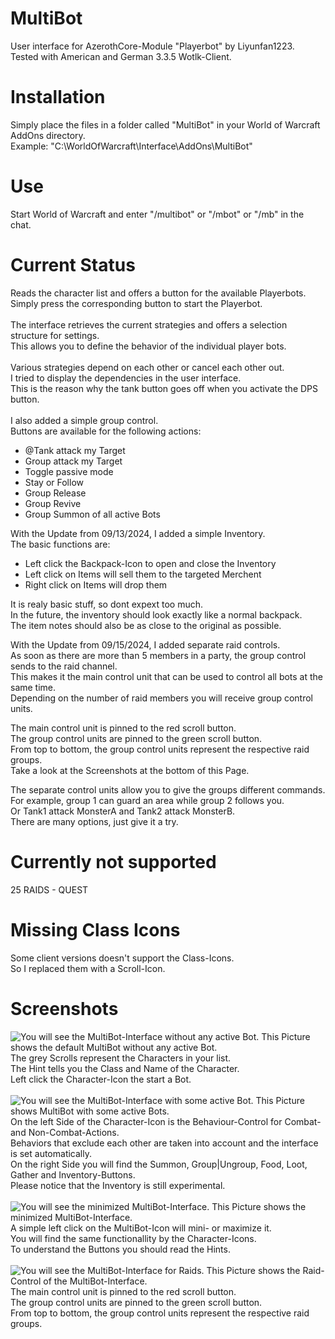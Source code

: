 # MultiBot
User interface for AzerothCore-Module "Playerbot" by Liyunfan1223.<br>
Tested with American and German 3.3.5 Wotlk-Client.
# Installation
Simply place the files in a folder called "MultiBot" in your World of Warcraft AddOns directory.<br>
Example: "C:\WorldOfWarcraft\Interface\AddOns\MultiBot"
# Use
Start World of Warcraft and enter "/multibot" or "/mbot" or "/mb" in the chat.
# Current Status
Reads the character list and offers a button for the available Playerbots.<br>
Simply press the corresponding button to start the Playerbot.<br><br>
The interface retrieves the current strategies and offers a selection structure for settings.<br>
This allows you to define the behavior of the individual player bots.<br><br>
Various strategies depend on each other or cancel each other out.<br>
I tried to display the dependencies in the user interface.<br>
This is the reason why the tank button goes off when you activate the DPS button.<br><br>
I also added a simple group control.<br>
Buttons are available for the following actions:<br>
- @Tank attack my Target
- Group attack my Target
- Toggle passive mode
- Stay or Follow
- Group Release
- Group Revive
- Group Summon of all active Bots<br>

With the Update from 09/13/2024, I added a simple Inventory.<br>
The basic functions are:<br>
- Left click the Backpack-Icon to open and close the Inventory
- Left click on Items will sell them to the targeted Merchent
- Right click on Items will drop them<br>

It is realy basic stuff, so dont expext too much.<br>
In the future, the inventory should look exactly like a normal backpack.<br>
The item notes should also be as close to the original as possible.<br>

With the Update from 09/15/2024, I added separate raid controls.<br>
As soon as there are more than 5 members in a party, the group control sends to the raid channel.<br>
This makes it the main control unit that can be used to control all bots at the same time.<br>
Depending on the number of raid members you will receive group control units.<br>

The main control unit is pinned to the red scroll button.<br>
The group control units are pinned to the green scroll button.<br>
From top to bottom, the group control units represent the respective raid groups.<br>
Take a look at the Screenshots at the bottom of this Page.<br>

The separate control units allow you to give the groups different commands.<br>
For example, group 1 can guard an area while group 2 follows you.<br>
Or Tank1 attack MonsterA and Tank2 attack MonsterB.<br>
There are many options, just give it a try.<br>

# Currently not supported
25 RAIDS - QUEST

# Missing Class Icons
Some client versions doesn't support the Class-Icons.<br>
So I replaced them with a Scroll-Icon.

# Screenshots
![You will see the MultiBot-Interface without any active Bot.](https://github.com/Macx-Lio/MultiBot/blob/main/MultiBot-Startet.jpg?raw=true)
This Picture shows the default MultiBot without any active Bot.<br>
The grey Scrolls represent the Characters in your list.<br>
The Hint tells you the Class and Name of the Character.<br>
Left click the Character-Icon the start a Bot.<br><br>
![You will see the MultiBot-Interface with some active Bot.](https://github.com/Macx-Lio/MultiBot/blob/main/MultiBot-Active-Characters.jpg?raw=true)
This Picture shows MultiBot with some active Bots.<br>
On the left Side of the Character-Icon is the Behaviour-Control for Combat- and Non-Combat-Actions.<br>
Behaviors that exclude each other are taken into account and the interface is set automatically.<br>
On the right Side you will find the Summon, Group|Ungroup, Food, Loot, Gather and Inventory-Buttons.<br>
Please notice that the Inventory is still experimental.<br><br>
![You will see the minimized MultiBot-Interface.](https://github.com/Macx-Lio/MultiBot/blob/main/MultiBot-Minimized.jpg?raw=true)
This Picture shows the minimized MultiBot-Interface.<br>
A simple left click on the MultiBot-Icon will mini- or maximize it.<br>
You will find the same functionallity by the Character-Icons.<br>
To understand the Buttons you should read the Hints.<br><br>
![You will see the MultiBot-Interface for Raids.](https://github.com/Macx-Lio/MultiBot/blob/main/MultiBot-Raid-Control.jpg?raw=true)
This Picture shows the Raid-Control of the MultiBot-Interface.<br>
The main control unit is pinned to the red scroll button.<br>
The group control units are pinned to the green scroll button.<br>
From top to bottom, the group control units represent the respective raid groups.<br><br>
